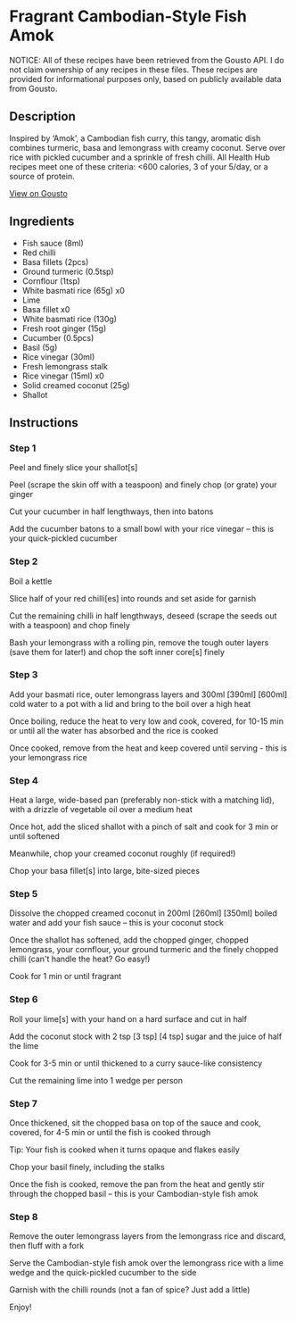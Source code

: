 # Fragrant Cambodian-Style Fish Amok

NOTICE: All of these recipes have been retrieved from the Gousto API. I do not claim ownership of any recipes in these files. These recipes are provided for informational purposes only, based on publicly available data from Gousto.

## Description

Inspired by ‘Amok’, a Cambodian fish curry, this tangy, aromatic dish combines turmeric, basa and lemongrass with creamy coconut. Serve over rice with pickled cucumber and a sprinkle of fresh chilli. All Health Hub recipes meet one of these criteria: <600 calories, 3 of your 5/day, or a source of protein.


[View on Gousto](https://www.gousto.co.uk/recipes/cookbook/fragrant-cambodian-fish-amok)

## Ingredients

- Fish sauce (8ml)
- Red chilli
- Basa fillets (2pcs)
- Ground turmeric (0.5tsp)
- Cornflour (1tsp)
- White basmati rice (65g) x0
- Lime
- Basa fillet x0
- White basmati rice (130g)
- Fresh root ginger (15g)
- Cucumber (0.5pcs)
- Basil (5g)
- Rice vinegar (30ml)
- Fresh lemongrass stalk
- Rice vinegar (15ml) x0
- Solid creamed coconut (25g)
- Shallot

## Instructions


### Step 1

Peel and finely slice your shallot[s]

Peel (scrape the skin off with a teaspoon) and finely chop (or grate) your ginger

Cut your cucumber in half lengthways, then into batons

Add the cucumber batons to a small bowl with your rice vinegar – this is your quick-pickled cucumber


### Step 2

Boil a kettle

Slice half of your red chilli[es] into rounds and set aside for garnish

Cut the remaining chilli in half lengthways, deseed (scrape the seeds out with a teaspoon) and chop finely

Bash your lemongrass with a rolling pin, remove the tough outer layers (save them for later!) and chop the soft inner core[s] finely


### Step 3

Add your basmati rice, outer lemongrass layers and 300ml <span class="text-purple">[390ml]</span> <span class="text-danger">[600ml]</span> cold water to a pot with a lid and bring to the boil over a high heat

Once boiling, reduce the heat to very low and cook, covered, for 10-15 min or until all the water has absorbed and the rice is cooked

Once cooked, remove from the heat and keep covered until serving - this is your lemongrass rice


### Step 4

Heat a large, wide-based pan (preferably non-stick with a matching lid), with a drizzle of vegetable oil over a medium heat

Once hot, add the sliced shallot with a pinch of salt and cook for 3 min or until softened

Meanwhile, chop your creamed coconut roughly (if required!)

Chop your basa fillet[s] into large, bite-sized pieces


### Step 5

Dissolve the chopped creamed coconut in 200ml <span class="text-purple">[260ml]</span> <span class="text-danger">[350ml]</span> boiled water and add your fish sauce – this is your coconut stock

Once the shallot has softened, add the chopped ginger, chopped lemongrass, your cornflour, your ground turmeric and the finely chopped chilli (can't handle the heat? Go easy!)

Cook for 1 min or until fragrant


### Step 6

Roll your lime[s] with your hand on a hard surface and cut in half

Add the coconut stock with 2 tsp <span class="text-purple">[3 tsp]</span> <span class="text-danger">[4 tsp]</span> sugar and the juice of half the lime

Cook for 3-5 min or until thickened to a curry sauce-like consistency

Cut the remaining lime into 1 wedge per person


### Step 7

Once thickened, sit the chopped basa on top of the sauce and cook, covered, for 4-5 min or until the fish is cooked through

Tip: Your fish is cooked when it turns opaque and flakes easily

Chop your basil finely, including the stalks

Once the fish is cooked, remove the pan from the heat and gently stir through the chopped basil – this is your Cambodian-style fish amok

### Step 8

Remove the outer lemongrass layers from the lemongrass rice and discard, then fluff with a fork

Serve the Cambodian-style fish amok over the lemongrass rice with a lime wedge and the quick-pickled cucumber to the side

Garnish with the chilli rounds (not a fan of spice? Just add a little)

Enjoy!

